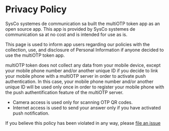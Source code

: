 # Privacy Policy

SysCo systemes de communication sa built the multiOTP token app as an open source app. This app is provided by SysCo systemes de communication sa at no cost and is intended for use as is.

This page is used to inform app users regarding our policies with the collection, use, and disclosure of Personal Information if anyone decided to use the multiOTP token app.

multiOTP token does not collect any data from your mobile device, except your mobile phone number and/or another unique ID if you decide to link your mobile phone with a multiOTP server in order to activate push authentication. In this case, your mobile phone number and/or another unique ID will be used only once in order to register your mobile phone with the push authentification feature of the multiOTP server.
* Camera access is used only for scanning OTP QR codes.
* Internet access is used to send your answer only if you have activated push notification.

If you believe this policy has been violated in any way, please [file an issue](https://github.com/multiOTP/multiOTP-token/issues/new)
